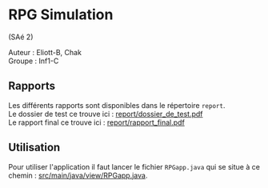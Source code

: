 # RPG Simulation
(SAé 2)  

Auteur : Eliott-B, Chak  
Groupe : Inf1-C  

## Rapports

Les différents rapports sont disponibles dans le répertoire `report`.  
Le dossier de test ce trouve ici : [report/dossier_de_test.pdf](report/dossier_de_test.pdf)  
Le rapport final ce trouve ici : [report/rapport_final.pdf](report/rapport_final.pdf)  

## Utilisation

Pour utiliser l'application il faut lancer le fichier `RPGapp.java` qui se situe à ce chemin : [src/main/java/view/RPGapp.java](src/main/java/view/RPGapp.java).  
